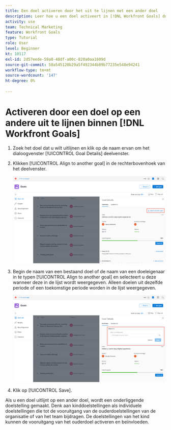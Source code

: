 ```yaml
---
title: Een doel activeren door het uit te lijnen met een ander doel
description: Leer hoe u een doel activeert in [!DNL Workfront Goals] door het op een ander doel uit te lijnen.
activity: use
team: Technical Marketing
feature: Workfront Goals
type: Tutorial
role: User
level: Beginner
kt: 10117
exl-id: 2d57eede-59a8-48df-a00c-820a0aa1609d
source-git-commit: 58a545120b29a5f492344b89b77235e548e94241
workflow-type: tm+mt
source-wordcount: '147'
ht-degree: 0%

---
```


# Activeren door een doel op een andere uit te lijnen binnen [!DNL Workfront Goals]

1. Zoek het doel dat u wilt uitlijnen en klik op de naam ervan om het dialoogvenster [!UICONTROL Goal Details] deelvenster.
1. Klikken [!UICONTROL Align to another goal] in de rechterbovenhoek van het deelvenster.

   ![Een schermafbeelding van de [!UICONTROL Goal Details] van [!UICONTROL Align to another goal]](assets/06-workfront-goals-align-goals.png)

1. Begin de naam van een bestaand doel of de naam van een doeleigenaar in te typen [!UICONTROL Align to another goal] en selecteert u deze wanneer deze in de lijst wordt weergegeven. Alleen doelen uit dezelfde periode of een toekomstige periode worden in de lijst weergegeven.

   ![Een schermafbeelding van de [!UICONTROL Goal Details] deelvenster met de [!UICONTROL Aligned to] sectie](assets/07-workfront-goals-align-to.png)

1. Klik op [!UICONTROL Save].

Als u een doel uitlijnt op een ander doel, wordt een onderliggende doelstelling gemaakt. Denk aan kinddoelstellingen als individuele doelstellingen die tot de vooruitgang van de ouderdoelstellingen van de organisatie of van het team bijdragen. De doelstellingen van het kind kunnen de vooruitgang van het ouderdoel activeren en beïnvloeden.

